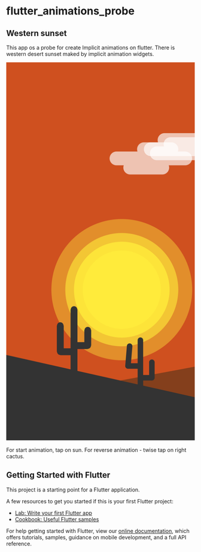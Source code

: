 # flutter_animations_probe

## Western sunset

This app os a probe for create Implicit animations on flutter.
There is western desert sunset maked by implicit animation widgets.

![alt-текст](https://github.com/Torganik/flutter_animation_probe/blob/master/screenshots/Screenshot_1586337606.png "Screenshot")

For start animation, tap on sun.
For reverse animation - twise tap on right cactus.


## Getting Started with Flutter

This project is a starting point for a Flutter application.

A few resources to get you started if this is your first Flutter project:

- [Lab: Write your first Flutter app](https://flutter.dev/docs/get-started/codelab)
- [Cookbook: Useful Flutter samples](https://flutter.dev/docs/cookbook)

For help getting started with Flutter, view our
[online documentation](https://flutter.dev/docs), which offers tutorials,
samples, guidance on mobile development, and a full API reference.
